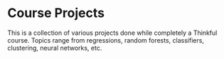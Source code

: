 # Course Projects
This is a collection of various projects done while completely a Thinkful course. Topics range from regressions, random forests, classifiers, clustering, neural networks, etc.


